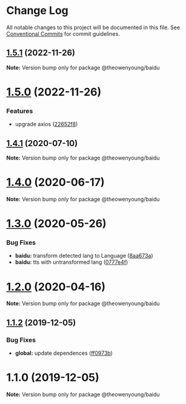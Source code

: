 # Change Log

All notable changes to this project will be documented in this file.
See [Conventional Commits](https://conventionalcommits.org) for commit guidelines.

## [1.5.1](https://github.com/OpenTranslate/OpenTranslate/compare/v1.5.0...v1.5.1) (2022-11-26)

**Note:** Version bump only for package @theowenyoung/baidu





# [1.5.0](https://github.com/OpenTranslate/OpenTranslate/compare/v1.4.1...v1.5.0) (2022-11-26)


### Features

* upgrade axios ([22652f8](https://github.com/OpenTranslate/OpenTranslate/commit/22652f8))





## [1.4.1](https://github.com/OpenTranslate/OpenTranslate/compare/v1.4.0...v1.4.1) (2020-07-10)

**Note:** Version bump only for package @theowenyoung/baidu

# [1.4.0](https://github.com/OpenTranslate/OpenTranslate/compare/v1.3.0...v1.4.0) (2020-06-17)

**Note:** Version bump only for package @theowenyoung/baidu

# [1.3.0](https://github.com/OpenTranslate/OpenTranslate/compare/v1.2.0...v1.3.0) (2020-05-26)

### Bug Fixes

- **baidu:** transform detected lang to Language ([8aa673a](https://github.com/OpenTranslate/OpenTranslate/commit/8aa673a))
- **baidu:** tts with untransformed lang ([0777e4f](https://github.com/OpenTranslate/OpenTranslate/commit/0777e4f))

# [1.2.0](https://github.com/OpenTranslate/OpenTranslate/compare/v1.1.2...v1.2.0) (2020-04-16)

**Note:** Version bump only for package @theowenyoung/baidu

## [1.1.2](https://github.com/OpenTranslate/OpenTranslate/compare/v1.1.1...v1.1.2) (2019-12-05)

### Bug Fixes

- **global:** update dependences ([ff0973b](https://github.com/OpenTranslate/OpenTranslate/commit/ff0973b))

# 1.1.0 (2019-12-05)

**Note:** Version bump only for package @theowenyoung/baidu
